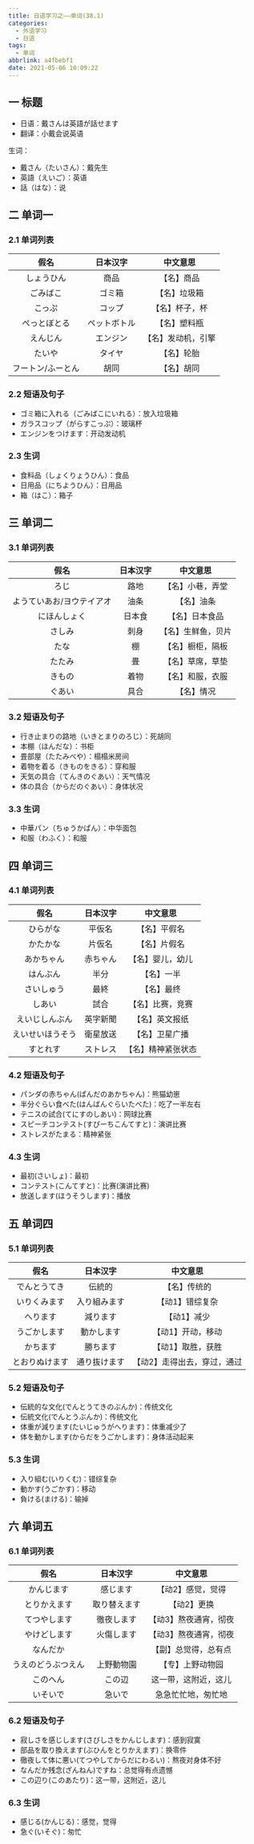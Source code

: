 ```yaml
---
title: 日语学习之——单词(38.1)
categories:
  - 外语学习
  - 日语
tags:
  - 单词
abbrlink: a4fbebf1
date: 2021-05-06 10:09:22
---
```

## 一 标题

* 日语：戴さんは英語が話せます
* 翻译：小戴会说英语

<!--more-->

生词：

* 戴さん（たいさん）：戴先生
* 英語（えいご）：英语
* 話（はな）：说

## 二 单词一

### 2.1 单词列表

|       假名        |   日本汉字   |      中文意思      |
| :---------------: | :----------: | :----------------: |
|    しょうひん     |     商品     |     【名】商品     |
|     ごみばこ      |    ゴミ箱    |    【名】垃圾箱    |
|      こっぷ       |    コップ    |   【名】杯子，杯   |
|   ぺっとぼとる    | ペットボトル |    【名】塑料瓶    |
|     えんじん      |   エンジン   | 【名】发动机，引擎 |
|      たいや       |    タイヤ    |     【名】轮胎     |
| フートン/ふーとん |     胡同     |     【名】胡同     |

### 2.2 短语及句子

* ゴミ箱に入れる（ごみばこにいれる）：放入垃圾箱
* ガラスコップ（がらすこっぷ）：玻璃杯
* エンジンをつけます：开动发动机

### 2.3 生词

* 食料品（しょくりょうひん）：食品
* 日用品（にちようひん）：日用品
* 箱（はこ）：箱子

## 三 单词二

### 3.1 单词列表

|           假名            | 日本汉字 |      中文意思      |
| :-----------------------: | :------: | :----------------: |
|           ろじ            |   路地   |  【名】小巷，弄堂  |
| ようていあお/ヨウテイアオ |   油条   |     【名】油条     |
|       にほんしょく        |  日本食  |   【名】日本食品   |
|          さしみ           |   刺身   | 【名】生鲜鱼，贝片 |
|           たな            |    棚    |  【名】橱柜，隔板  |
|          たたみ           |    畳    |  【名】草席，草垫  |
|          きもの           |   着物   |  【名】和服，衣服  |
|          ぐあい           |   具合   |     【名】情况     |

### 3.2 短语及句子

* 行き止まりの路地（いきとまりのろじ）：死胡同
* 本棚（ほんだな）：书柜
* 畳部屋（たたみべや）：榻榻米房间
* 着物を着る（きものをきる）：穿和服
* 天気の具合（てんきのぐあい）：天气情况
* 体の具合（からだのぐあい）：身体状况

### 3.3 生词

* 中華パン（ちゅうかぱん）：中华面包
* 和服（わふく）：和服

## 四 单词三

### 4.1 单词列表

|       假名       | 日本汉字 |      中文意思      |
| :--------------: | :------: | :----------------: |
|     ひらがな     |  平仮名  |    【名】平假名    |
|     かたかな     |  片仮名  |    【名】片假名    |
|    あかちゃん    | 赤ちゃん |  【名】婴儿，幼儿  |
|     はんぶん     |   半分   |     【名】一半     |
|    さいしゅう    |   最終   |     【名】最终     |
|      しあい      |   試合   |  【名】比赛，竞赛  |
|  えいじしんぶん  | 英字新聞 |   【名】英文报纸   |
| えいせいほうそう | 衛星放送 |   【名】卫星广播   |
|     すとれす     | ストレス | 【名】精神紧张状态 |

### 4.2 短语及句子

* パンダの赤ちゃん(ぱんだのあかちゃん)：熊猫幼崽
* 半分ぐらい食べた(はんばんぐらいたべた)：吃了一半左右
* テニスの試合(てにすのしあい)：网球比赛
* スピーチコンテスト(すぴーちこんてすと)：演讲比赛
* ストレスがたまる：精神紧张

### 4.3 生词

* 最初(さいしょ)：最初
* コンテスト(こんてすと)：比赛(演讲比赛)
* 放送します(ほうそうします)：播放

## 五 单词四

### 5.1 单词列表

|      假名      |   日本汉字   |          中文意思           |
| :------------: | :----------: | :-------------------------: |
|  でんとうてき  |    伝統的    |        【名】传统的         |
|  いりくみます  | 入り組みます |       【动1】错综复杂       |
|    へります    |   減ります   |         【动1】减少         |
|  うごかします  |  動かします  |      【动1】开动，移动      |
|    かちます    |   勝ちます   |      【动1】取胜，获胜      |
| とおりぬけます | 通り抜けます | 【动2】走得出去，穿过，通过 |

### 5.2 短语及句子

* 伝統的な文化(でんとうてきのぶんか)：传统文化
* 伝統文化(でんとうぶんか)：传统文化
* 体重が減ります(たいじゅうがへります)：体重减少了
* 体を動かします(からだをうごかします)：身体活动起来

### 5.3 生词

* 入り組む(いりくむ)：错综复杂
* 動かす(うごかす)：移动
* 負ける(まける)：输掉

## 六  单词五

### 6.1 单词列表

|        假名        |   日本汉字   |       中文意思        |
| :----------------: | :----------: | :-------------------: |
|     かんじます     |   感じます   |   【动2】感觉，觉得   |
|    とりかえます    | 取り替えます |      【动2】更换      |
|    てつやします    |  徹夜します  | 【动3】熬夜通宵，彻夜 |
|    やけどします    |  火傷します  | 【动3】熬夜通宵，彻夜 |
|      なんだか      |              | 【副】总觉得，总有点  |
| うえのどうぶつえん |  上野動物園  |   【专】上野动物园    |
|      このへん      |    この辺    | 这一带，这附近，这儿  |
|      いそいで      |    急いで    |  急急忙忙地，匆忙地   |

### 6.2 短语及句子

* 寂しさを感じします(さびしさをかんじします)：感到寂寞
* 部品を取り換えます(ぶひんをとりかえます)：换零件
* 徹夜して体に悪い(てつやしてからだにわるい)：熬夜对身体不好
* なんだか残念(ざんねん)ですね：总觉得有点遗憾
* この辺り(このあたり)：这一带，这附近，这儿

### 6.3 生词

* 感じる(かんじる)：感觉，觉得
* 急ぐ(いそぐ)：匆忙
  